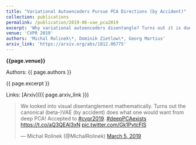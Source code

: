 ```yaml
---
title: "Variational Autoencoders Pursue PCA Directions (by Accident)"
collection: publications
permalink: /publication/2019-06-vae_pca2019
excerpt: 'Why variational autoencoders disentangle? Turns out it is due to innocent looking choice of diagonal posterior. Theoretical paper about an accidental connection between VAEs and (nonlinear) principle components (PCA).'
venue: 'CVPR 2019'
authors: 'Michal Rolinek\*, Dominik Zietlow\*, Georg Martius'
arxiv_link: 'https://arxiv.org/abs/1812.06775'
---
```


**{{page.venue}}**

Authors: {{ page.authors }}

{{ page.excerpt }}


Links: [Arxiv]({{ page.arxiv_link }})

<blockquote class="twitter-tweet"><p lang="en" dir="ltr">We looked into visual disentanglement mathematically. Turns out the canonical (beta-)VAE (by accident) does what one would want from deep PCA! Accepted to <a href="https://twitter.com/hashtag/cvpr2019?src=hash&amp;ref_src=twsrc%5Etfw">#cvpr2019</a>. <a href="https://twitter.com/hashtag/deepPCAexists?src=hash&amp;ref_src=twsrc%5Etfw">#deepPCAexists</a> <a href="https://t.co/aQ3QEAl3xN">https://t.co/aQ3QEAl3xN</a> <a href="https://t.co/Gk1PvtcFlS">pic.twitter.com/Gk1PvtcFlS</a></p>&mdash; Michal Rolínek (@MichalRolinek) <a href="https://twitter.com/MichalRolinek/status/1103007629654323200?ref_src=twsrc%5Etfw">March 5, 2019</a></blockquote> <script async src="https://platform.twitter.com/widgets.js" charset="utf-8"></script>

